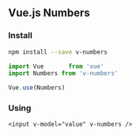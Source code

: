 ## Vue.js Numbers

### Install

```bash
npm install --save v-numbers
```

```javascript
import Vue       from 'vue'
import Numbers from 'v-numbers'

Vue.use(Numbers)
```

### Using

```vue
<input v-model="value" v-numbers />
```
